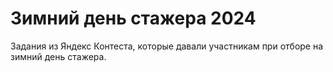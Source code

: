 # Зимний день стажера 2024

Задания из Яндекс Контеста, которые давали участникам при отборе на зимний день стажера.